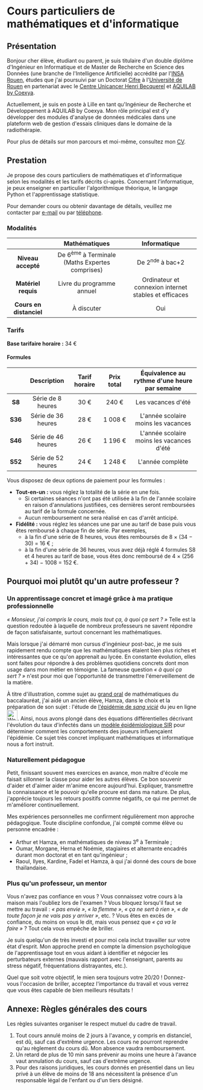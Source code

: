 # Cours particuliers de mathématiques et d'informatique

## Présentation

Bonjour cher élève, étudiant ou parent, je suis titulaire d'un double diplôme d'Ingénieur en Informatique et de Master de Recherche en Science des Données (une branche de l'Intelligence Artificielle) accrédité par l'[INSA Rouen](https://www.insa-rouen.fr/formation/specialites-ingenieurses/informatique-et-technologie-de-linformation), études que j'ai poursuivi par un Doctorat [Cifre](https://www.anrt.asso.fr/fr/le-dispositif-cifre-7844) à l'[Université de Rouen](https://ed-miis.normandie-univ.fr/) en partenariat avec le [Centre Unicancer Henri Becquerel](https://www.becquerel.fr/le-centre/la-recherche/recherche-fondamentale-et-translationnelle/) et [AQUILAB by Coexya](https://www.aquilab.com).

Actuellement, je suis en poste à Lille en tant qu'Ingénieur de Recherche et Développement à AQUILAB by Coexya.
Mon rôle principal est d'y développer des modules d'analyse de données médicales dans une plateform web de gestion d'essais cliniques dans le domaine de la radiothérapie.

Pour plus de détails sur mon parcours et moi-même, consultez mon [CV](index.md).

## Prestation

Je propose des cours particuliers de mathématiques et d'informatique selon les modalités et les tarifs décrits ci-après.
Concernant l'informatique, je peux enseigner en particulier l'algorithmique théorique, le langage Python et l'apprentissage statistique.


Pour demander cours ou obtenir davantage de détails, veuillez me contacter par <a href="mailto:alexandre.huat@gmail.com?subject=Cours particuliers — Prénom NOM — Matières&body=(1) Modifiez l'objet du mail en précisant le nom complet de l'élève potentiel et les matières qui vous intéressent. (2) Renseignez directement vos disponibilités si vous les connaissez. (3) Renseignez votre numéro de téléphone pour être recontacté.">e-mail</a> ou par <a href="tel:+33749365848">
téléphone</a>.

### Modalités

|                              |                       Mathématiques                       | Informatique                                          |
|:----------------------------:|:---------------------------------------------------------:|:----------------------------------------------------:|
|      **Niveau accepté**      | De 6<sup>ème</sup> à Terminale (Maths Expertes comprises) | De 2<sup>nde</sup> à bac+2                            |
|     **Matériel requis**      |                 Livre du programme annuel                 | Ordinateur et connexion internet stables et efficaces |
|   **Cours en distanciel**    |                        À discuter                         | Oui                                                   |
 
### Tarifs

**Base tarifaire horaire :** 34 €

#### Formules

|   |     Description     | Tarif horaire  |  Prix total  | Équivalence au rythme d'une heure par semaine |
|:--------:|:-------------------:|:--------------:|:------------:|:---------------------------------------------:|
|    **S8**    |  Série de 8 heures  |      30 €      |    240 €     |              Les vacances d'été               |
|   **S36**    | Série de 36 heures  |      28 €      |   1 008 €    |      L'année scolaire moins les vacances      |
|   **S46**    | Série de 46 heures  |      26 €      |   1 196 €    |   L'année scolaire moins les vacances d'été   |
|   **S52**    | Série de 52 heures  |      24 €      |   1 248 €    |               L'année complète                |

Vous disposez de deux options de paiement pour les formules :

* **Tout-en-un :** vous réglez la totalité de la série en une fois.
   * Si certaines séances n'ont pas été utilisée à la fin de l'année scolaire en raison d'annulations justifiées, ces dernières seront remboursées au tarif de la formule concernée.
   * Aucun remboursement ne sera réalisé en cas d'arrêt anticipé. 
* **Fidélité :** vous réglez les séances une par une au tarif de base puis vous êtes remboursé à chaque fin de série. Par exemples,
  * à la fin d'une série de 8 heures, vous êtes remboursés de 8 × (34 − 30) = 16 € ;
  * à la fin d'une série de 36 heures, vous avez déjà réglé 4 formules S8 et 4 heures au tarif de base, vous êtes donc remboursé de 4 × (256 + 34) − 1008 = 152 €.

## Pourquoi moi plutôt qu'un autre professeur ?

### Un apprentissage concret et imagé grâce à ma pratique professionnelle

_« Monsieur, j'ai compris le cours, mais tout ça, à quoi ça sert ? »_ Telle est la question redoutée à laquelle de nombreux professeurs ne savent répondre de façon satisfaisante, surtout concernant les mathématiques.

Mais lorsque j'ai démarré mon cursus d'ingénieur post-bac, je me suis rapidement rendu compte que les mathématiques étaient bien plus riches et intéressantes que ce qu'on apprenait au lycée. En constante évolution, elles sont faites pour répondre à des problèmes quotidiens concrets dont mon usage dans mon métier en témoigne. La fameuse question _« à quoi ça sert ? »_ n'est pour moi que l'opportunité de transmettre l'émerveillement de la matière.

À titre d'illustration, comme sujet au [grand oral](https://www.education.gouv.fr/reussir-au-lycee/baccalaureat-comment-se-passe-le-grand-oral-100028) de mathématiques du baccalauréat, j'ai aidé un ancien élève, Hamza, dans le choix et la préparation de son sujet : l'étude de [l'épidémie de _sang vicié_](https://fr.wikipedia.org/wiki/Incident_du_sang_vicié) du jeu en ligne <img src="https://fr.wikipedia.org/wiki/World_of_Warcraft#/media/Fichier:World_of_Warcraft_Logo.png" style="height: 2em" alt="World of Warcraft">. Ainsi, nous avons plongé dans des équations différentielles décrivant l'évolution du taux d'infectés dans un [modèle épidémiologique SIR](https://fr.wikipedia.org/wiki/Mod%C3%A8les_compartimentaux_en_%C3%A9pid%C3%A9miologie) pour déterminer comment les comportements des joueurs influençaient l'épidémie. Ce sujet très concret impliquant mathématiques et informatique nous a fort instruit.

### Naturellement pédagogue

Petit, finissant souvent mes exercices en avance, mon maître d'école me faisait sillonner la classe pour aider les autres élèves. Ce bon souvenir d'aider et d'aimer aider m'anime encore aujourd'hui. Expliquer, transmettre la connaissance et le pouvoir qu'elle procure est dans ma nature. De plus, j'apprécie toujours les retours positifs comme négatifs, ce qui me permet de m'améliorer continuellement.

Mes expériences personnelles me confirment régulièrement mon approche pédagogique.
Toute discipline confondue, j'ai compté comme élève ou personne encadrée :
* Arthur et Hamza, en mathématiques de niveau 3<sup>e</sup> à Terminale ;
* Oumar, Morgane, Herna et Noémie, stagiaires et alternante encadrés durant mon doctorat et en tant qu'ingénieur ;
* Raoul, Ilyes, Kardine, Fadel et Hamza, à qui j'ai donné des cours de boxe thaïlandaise.

### Plus qu'un professeur, un mentor

Vous n'avez pas confiance en vous ? Vous connaissez votre cours à la maison mais l'oubliez lors de l'examen ? Vous bloquez lorsqu'il faut se mettre au travail : _« pas envie »_, _« la flemme »_, _« ça ne sert à rien »_, _« de toute façon je ne vais pas y arriver »_, etc. ? Vous êtes en excès de confiance, du moins on vous le dit, mais vous pensez que _« ça va le faire »_ ? Tout cela vous empêche de briller.

Je suis quelqu'un de très investi et pour moi cela inclut travailler sur votre état d'esprit. Mon approche prend en compte la dimension psychologique de l'apprentissage tout en vous aidant à identifier et négocier les perturbateurs externes (mauvais rapport avec l'enseignant, parents au stress négatif, fréquentations distrayantes, etc.).

Quel que soit votre objectif, le mien sera toujours votre 20/20 ! Donnez-vous l'occasion de briller, acceptez l'importance du travail et vous verrez que vous êtes capable de bien meilleurs résultats !

## Annexe: Règles générales des cours

Les règles suivantes organiser le respect mutuel du cadre de travail.

1. Tout cours annulé moins de 2 jours à l'avance, y compris en distanciel, est dû, sauf cas d'extrême urgence. Les cours ne pourront reprendre qu'au règlement du cours dû. Mon absence vaudra remboursement.
2. Un retard de plus de 10 min sans prévenir au moins une heure à l'avance vaut annulation du cours, sauf cas d'extrême urgence.
3. Pour des raisons juridiques, les cours donnés en présentiel dans un lieu privé à un élève de moins de 18 ans nécessitent la présence d'un responsable légal de l'enfant ou d'un tiers désigné.